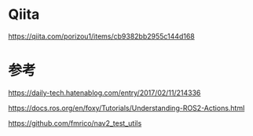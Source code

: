 
# Qiita


https://qiita.com/porizou1/items/cb9382bb2955c144d168

# 参考

https://daily-tech.hatenablog.com/entry/2017/02/11/214336


https://docs.ros.org/en/foxy/Tutorials/Understanding-ROS2-Actions.html


https://github.com/fmrico/nav2_test_utils



